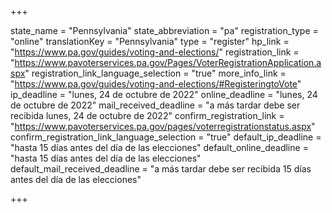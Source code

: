 +++

state_name = "Pennsylvania"
state_abbreviation = "pa"
registration_type = "online"
translationKey = "Pennsylvania"
type = "register"
hp_link = "https://www.pa.gov/guides/voting-and-elections/"
registration_link = "https://www.pavoterservices.pa.gov/Pages/VoterRegistrationApplication.aspx"
registration_link_language_selection = "true"
more_info_link = "https://www.pa.gov/guides/voting-and-elections/#RegisteringtoVote"
ip_deadline = "lunes, 24 de octubre de 2022"
online_deadline = "lunes, 24 de octubre de 2022"
mail_received_deadline = "a más tardar debe ser recibida lunes, 24 de octubre de 2022"
confirm_registration_link = "https://www.pavoterservices.pa.gov/pages/voterregistrationstatus.aspx"
confirm_registration_link_language_selection = "true"
default_ip_deadline = "hasta 15 días antes del día de las elecciones"
default_online_deadline = "hasta 15 días antes del día de las elecciones"
default_mail_received_deadline = "a más tardar debe ser recibida 15 días antes del día de las elecciones"

+++